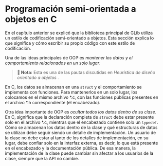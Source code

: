 # Programación semi-orientada a objetos en C

En el capítulo anterior se explicó que la biblioteca principal de GLib utiliza un estilo de codificación semi-orientado a objetos. Esta sección explica lo que significa y cómo escribir su propio código con este estilo de codificación.

Una de las ideas principales de OOP es *mantener los datos y el comportamiento relacionados en un solo lugar*.

> **📌 Nota:** Esta es una de las pautas discutidas en *Heurística de diseño orientado a objetos* <span class="oop-book"></span>.

En C, los datos se almacenan en una `struct` y el comportamiento se implementa con funciones. Para mantenerlos en un solo lugar, los colocamos en el mismo archivo *.c, con las funciones públicas presentes en el archivo *.h correspondiente (el encabezado).

Otra idea importante de OOP es *ocultar todos los datos dentro de su clase*. En C, significa que la declaración completa de `struct` debe estar presente solo en el archivo *.c, mientras que el encabezado contiene solo un `typedef`. Cómo se almacenan los datos dentro de la clase y qué estructuras de datos se utilizan debe seguir siendo un detalle de implementación. Un usuario de la clase no debe estar al tanto de los detalles de implementación, en su lugar, debe confiar solo en la interfaz externa, es decir, lo que está presente en el encabezado y la documentación pública. De esa manera, la implementación de la clase puede cambiar sin afectar a los usuarios de la clase, siempre que la API no cambie.

<!-- Habilitacion del enumeramiento de referencias -->

<div class="refs-biblio"></div>